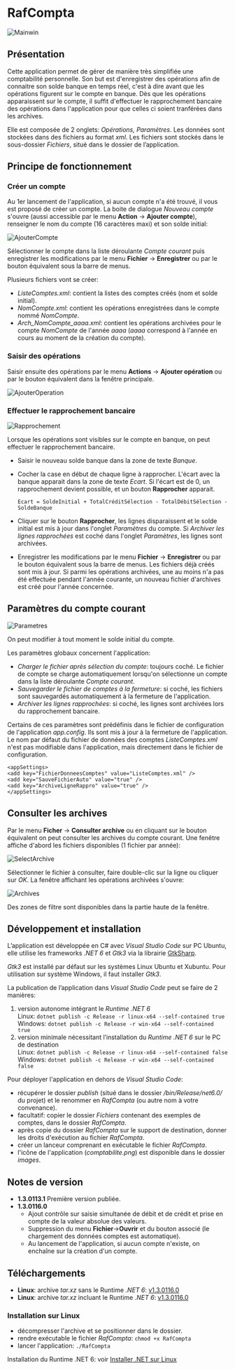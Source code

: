 # RafCompta

![Mainwin](images/markdown/mainwin.png)

## Présentation

Cette application permet de gérer de manière très simplifiée une comptabilité personnelle. Son but est d'enregistrer des opérations afin de connaitre son solde banque en temps réel, c'est à dire avant que les opérations figurent sur le compte en banque.
Dès que les opérations apparaissent sur le compte, il suffit d'effectuer le rapprochement bancaire des opérations dans l'application pour que celles ci soient tranférées dans les archives.

Elle est composée de 2 onglets: _Opérations, Paramètres_.
Les données sont stockées dans des fichiers au format _xml_.
Les fichiers sont stockés dans le sous-dossier _Fichiers_, situé dans le dossier de l’application.

## Principe de fonctionnement

### Créer un compte

Au 1er lancement de l'application, si aucun compte n'a été trouvé, il vous est proposé de créer un compte.
La boite de dialogue _Nouveau compte_ s'ouvre (aussi accessible par le menu **Action** -> **Ajouter compte**), renseigner le nom du compte (16 caractères maxi) et son solde initial:

![AjouterCompte](images/markdown/ajouter_compte.png)

Sélectionner le compte dans la liste déroulante _Compte courant_ puis enregistrer les modifications par le menu **Fichier** -> **Enregistrer** ou par le bouton équivalent sous la barre de menus.

Plusieurs fichiers vont se créer:

* _ListeComptes.xml_: contient la listes des comptes créés (nom et solde initial).
* _NomCompte.xml_: contient les opérations enregistrées dans le compte nommé _NomCompte_.
* _Arch_NomCompte_aaaa.xml_: contient les opérations archivées pour le compte _NomCompte_ de l'année _aaaa_ (_aaaa_ correspond à l'année en cours au moment de la création du compte).

### Saisir des opérations

Saisir ensuite des opérations par le menu **Actions** -> **Ajouter opération** ou par le bouton équivalent dans la fenêtre principale.

![AjouterOperation](images/markdown/ajouter_operation.png)

### Effectuer le rapprochement bancaire

![Rapprochement](images/markdown/rapprochement.png)

Lorsque les opérations sont visibles sur le compte en banque, on peut effectuer le rapprochement bancaire.

* Saisir le nouveau solde banque dans la zone de texte _Banque_.
* Cocher la case en début de chaque ligne à rapprocher. L'écart avec la banque apparait dans la zone de texte _Ecart_.
Si l'écart est de 0, un rapprochement devient possible, et un bouton **Rapprocher** apparait.
  
    ```text
    Ecart = SoldeInitial + TotalCréditSélection - TotalDébitSélection - SoldeBanque
    ```

* Cliquer sur le bouton **Rapprocher**, les lignes disparaissent et le solde initial est mis à jour dans l'onglet _Paramètres_ du compte.
Si _Archiver les lignes rapprochées_ est coché dans l'onglet _Paramètres_, les lignes sont archivées.
* Enregistrer les modifications par le menu **Fichier** -> **Enregistrer** ou par le bouton équivalent sous la barre de menus.
Les fichiers déjà créés sont mis à jour.
Si parmi les opérations archivées, une au moins n'a pas été effectuée pendant l'année courante, un nouveau fichier d'archives est créé pour l'année concernée.

## Paramètres du compte courant

![Parametres](images/markdown/parametres.png)

On peut modifier à tout moment le solde initial du compte.

Les paramètres globaux concernent l'application:

* _Charger le fichier après sélection du compte_: toujours coché.
Le fichier de compte se charge automatiquement lorsqu'on sélectionne un compte dans la liste déroulante _Compte courant_.
* _Sauvegarder le fichier de comptes à la fermeture_: si coché, les fichiers sont sauvegardés automatiquement à la fermeture de l'application.
* _Archiver les lignes rapprochées_: si coché, les lignes sont archivées lors du rapprochement bancaire.

Certains de ces paramètres sont prédéfinis dans le fichier de configuration de l'application _app.config_. Ils sont mis à jour à la fermeture de l'application. Le nom par défaut du fichier de données des comptes _ListeComptes.xml_ n'est pas modifiable dans l'application, mais directement dans le fichier de configuration.

```text
<appSettings>
<add key="FichierDonneesComptes" value="ListeComptes.xml" />
<add key="SauveFichierAuto" value="true" />
<add key="ArchiveLigneRappro" value="true" />
</appSettings>
```

## Consulter les archives

Par le menu **Ficher** -> **Consulter archive** ou en cliquant sur le bouton équivalent on peut consulter les archives du compte courant. Une fenêtre affiche d'abord les fichiers disponibles (1 fichier par année):

![SelectArchive](images/markdown/select_archive.png)

Sélectionner le fichier à consulter, faire double-clic sur la ligne ou cliquer sur _OK_. La fenêtre affichant les opérations archivées s'ouvre:

![Archives](images/markdown/archives.png)

Des zones de filtre sont disponibles dans la partie haute de la fenêtre.

## Développement et installation

L’application est développée en C# avec _Visual Studio Code_ sur PC Ubuntu, elle utilise les frameworks _.NET 6_ et _Gtk3_ via la librairie [GtkSharp](https://github.com/GtkSharp/GtkSharp).

_Gtk3_ est installé par défaut sur les systèmes Linux Ubuntu et Xubuntu.
Pour utilisation sur système Windows, il faut installer _Gtk3_.

La publication de l’application dans _Visual Studio Code_ peut se faire de 2 manières:

1. version autonome intégrant le _Runtime .NET 6_</br>
Linux: ```dotnet publish -c Release -r linux-x64 --self-contained true```</br>
Windows: ```dotnet publish -c Release -r win-x64 --self-contained true```
2. version minimale nécessitant l’installation du _Runtime .NET 6_ sur le PC de destination</br>
Linux: ```dotnet publish -c Release -r linux-x64 --self-contained false```</br>
Windows: ```dotnet publish -c Release -r win-x64 --self-contained false```</br>

Pour déployer l'application en dehors de _Visual Studio Code_:

* récupérer le dossier _publish_ (situé dans le dossier _/bin/Release/net6.0/_ du projet) et le renommer en _RafCompta_ (ou autre nom à votre convenance).
* facultatif: copier le dossier _Fichiers_ contenant des exemples de comptes, dans le dossier _RafCompta_.
* après copie du dossier _RafCompta_ sur le support de destination, donner les droits d'exécution au fichier _RafCompta_.
* créer un lanceur comprenant en exécutable le fichier _RafCompta_.
* l'icône de l'application (_comptabilite.png_) est disponible dans le dossier _images_.

## Notes de version

* **1.3.0113.1**
    Première version publiée.
* **1.3.0116.0**
  * Ajout contrôle sur saisie simultanée de débit et de crédit et prise en compte de la valeur absolue des valeurs.
  * Suppression du menu **Fichier**->**Ouvrir** et du bouton associé (le chargement des données comptes est automatique).
  * Au lancement de l'application, si aucun compte n'existe, on enchaîne sur la création d'un compte.

## Téléchargements

* **Linux**: archive _tar.xz_ sans le Runtime _.NET 6_: [v1.3.0116.0](https://e-nautia.com/rafbor/disk/RafCompta/RafCompta_1.3.0116.0_sans_runtime.tar.xz)
* **Linux**: archive _tar.xz_ incluant le Runtime _.NET 6_: [v1.3.0116.0](https://e-nautia.com/rafbor/disk/RafCompta/RafCompta_1.3.0116.0_avec_runtime.tar.xz)

### Installation sur Linux

* décompresser l'archive et se positionner dans le dossier.
* rendre exécutable le fichier _RafCompta_:
 ```chmod +x RafCompta```
* lancer l'application:
 ```./RafCompta```

Installation du Runtime .NET 6: voir [Installer .NET sur Linux](https://learn.microsoft.com/fr-fr/dotnet/core/install/linux)
